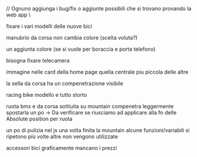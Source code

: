 // Ognuno aggiunga i bug/fix o aggiunte possibili che si trovano provando la web app \\ 

fixare i vari modelli delle nuove bici

manubrio da corsa non cambia colore (scelta voluta?)

un aggiunta colore (se si vuole per boraccia e porta telefono)

bisogna fixare telecamera

immagine nelle card della home page quella centrale piu piccola delle altre

la sella da corsa ha un compenetrazione visibile

racing bike modello e tutto storto

ruota bmx e da corsa sotituita su mountain compenetra leggermente spostarla un po -> Da verificare se riusciamo ad applicare alla fn delle Absolute position per ruota

un po di pulizia nel js una volta finita la mountain alcune funzioni/variabili si ripetono più volte altre non vengono utilizzate 

accessori bici graficamente mancano i prezzi